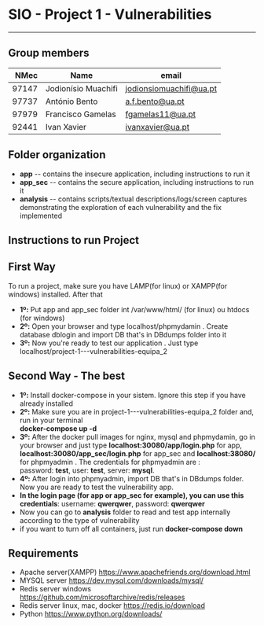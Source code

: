 # SIO - Project 1 - Vulnerabilities

-----

## Group members

| NMec | Name | email |
|--:|---|---|
| 97147 | Jodionísio Muachifi  | jodionsiomuachifi@ua.pt |
| 97737 | António Bento | a.f.bento@ua.pt |
| 97979 | Francisco Gamelas | fgamelas11@ua.pt |
| 92441 | Ivan Xavier | ivanxavier@ua.pt |


## Folder organization

- **app** -- contains the insecure application, including instructions to run it
- **app_sec** -- contains the secure application, including instructions to run it
- **analysis** -- contains scripts/textual descriptions/logs/screen captures demonstrating the exploration of each vulnerability and the fix implemented

## Instructions to run Project

## First Way
To run a project, make sure you have LAMP(for linux) or XAMPP(for windows) installed. After that
- **1º:** Put app and app_sec folder int /var/www/html/ (for linux) ou htdocs (for windows)
- **2º:** Open your browser and type localhost/phpmydamin . Create database dblogin and import DB that's in DBdumps folder into it
- **3º:** Now you're ready to test our application . Just type localhost/project-1---vulnerabilities-equipa_2
## Second Way - The best
- **1º:** Install docker-compose in your sistem. Ignore this step if you have already installed 
- **2º:** Make sure you are in project-1---vulnerabilities-equipa_2 folder and,  run in your terminal <br> **docker-compose up -d**
- **3º:** After the docker pull images for nginx, mysql and phpmydamin, go in your browser and just type **localhost:30080/app/login.php** for app,  **localhost:30080/app_sec/login.php** for app_sec and **localhost:38080/** for phpmyadmin . The credentials for phpmyadmin are :<br> password: **test**, user: **test**, server: **mysql**.
- **4º:** After login into phpmyadmin, import DB that's in DBdumps folder. Now you are ready to test the vulnerability app.
- **In the login page (for app or app_sec for example), you can use this credentials**: username: **qwerqwer**, password: **qwerqwer** 
- Now you can go to **analysis** folder to read and test app internally according to the type of vulnerability
- if you want to turn off all containers, just run **docker-compose down**

## Requirements

- Apache server(XAMPP)
	https://www.apachefriends.org/download.html   
- MYSQL server
	https://dev.mysql.com/downloads/mysql/
- Redis server windows
	https://github.com/microsoftarchive/redis/releases
- Redis server linux, mac, docker
	https://redis.io/download
- Python
	https://www.python.org/downloads/
